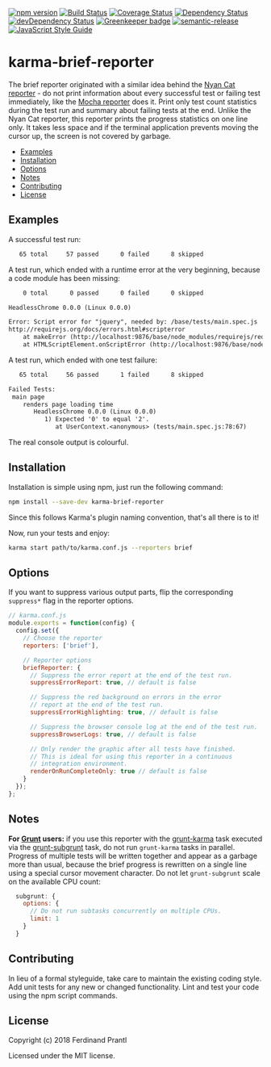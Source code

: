[![npm version](https://badge.fury.io/js/karma-brief-reporter.svg)](http://badge.fury.io/js/karma-brief-reporter)
[![Build Status](https://travis-ci.org/prantlf/karma-brief-reporter.svg)](https://travis-ci.org/prantlf/karma-brief-reporter)
[![Coverage Status](https://coveralls.io/repos/prantlf/karma-brief-reporter/badge.svg?branch=master)](https://coveralls.io/r/prantlf/karma-brief-reporter?branch=master)
[![Dependency Status](https://david-dm.org/prantlf/karma-brief-reporter.svg)](https://david-dm.org/prantlf/karma-brief-reporter)
[![devDependency Status](https://david-dm.org/prantlf/karma-brief-reporter/dev-status.svg)](https://david-dm.org/prantlf/karma-brief-reporter#info=devDependencies)
[![Greenkeeper badge](https://badges.greenkeeper.io/prantlf/karma-brief-reporter.svg)](https://greenkeeper.io/)
[![semantic-release](https://img.shields.io/badge/%20%20%F0%9F%93%A6%F0%9F%9A%80-semantic--release-e10079.svg)](https://github.com/semantic-release/semantic-release)
[![JavaScript Style Guide](https://img.shields.io/badge/code_style-standard-brightgreen.svg)](https://standardjs.com)

karma-brief-reporter
====================

The brief reporter originated with a similar idea behind the [Nyan Cat reporter] - do not print information about every successful test or failing test immediately, like the [Mocha reporter] does it. Print only test count statistics during the test run and summary about failing tests at the end. Unlike the Nyan Cat reporter, this reporter prints the progress statistics on one line only. It takes less space and if the terminal application prevents moving the cursor up, the screen is not covered by garbage.

- [Examples](#xamples)
- [Installation](#installation)
- [Options](#options)
- [Notes](#notes)
- [Contributing](#contributing)
- [License](#license)

Examples
--------

A successful test run:

```txt
   65 total     57 passed      0 failed      8 skipped
```

A test run, which ended with a runtime error at the very beginning, because a code module has been missing:

```txt
    0 total      0 passed      0 failed      0 skipped

HeadlessChrome 0.0.0 (Linux 0.0.0)

Error: Script error for "jquery", needed by: /base/tests/main.spec.js
http://requirejs.org/docs/errors.html#scripterror
    at makeError (http://localhost:9876/base/node_modules/requirejs/require.js:168:17)
    at HTMLScriptElement.onScriptError (http://localhost:9876/base/node_modules/requirejs/require.js:1738:36)
```

A test run, which ended with one test failure:

```txt
   65 total     56 passed      1 failed      8 skipped

Failed Tests:
 main page
    renders page loading time
       HeadlessChrome 0.0.0 (Linux 0.0.0)
          1) Expected '0' to equal '2'.
             at UserContext.<anonymous> (tests/main.spec.js:78:67)
```

The real console output is colourful.

Installation
------------

Installation is simple using npm, just run the following command:

```sh
npm install --save-dev karma-brief-reporter
```

Since this follows Karma's plugin naming convention, that's all there is to it!

Now, run your tests and enjoy:

```sh
karma start path/to/karma.conf.js --reporters brief
```

Options
-------

If you want to suppress various output parts, flip the corresponding `suppress*` flag in the reporter options.

```js
// karma.conf.js
module.exports = function(config) {
  config.set({
    // Choose the reporter
    reporters: ['brief'],

    // Reporter options
    briefReporter: {
      // Suppress the error report at the end of the test run.
      suppressErrorReport: true, // default is false

      // Suppress the red background on errors in the error
      // report at the end of the test run.
      suppressErrorHighlighting: true, // default is false

      // Suppress the browser console log at the end of the test run.
      suppressBrowserLogs: true, // default is false

      // Only render the graphic after all tests have finished.
      // This is ideal for using this reporter in a continuous
      // integration environment.
      renderOnRunCompleteOnly: true // default is false
    }
  });
};
```

Notes
-----

**For [Grunt] users:** if you use this reporter with the [grunt-karma] task executed via the [grunt-subgrunt] task, do not run `grunt-karma` tasks in parallel. Progress of multiple tests will be written together and appear as a garbage more than usual, because the brief progress is rewritten on a single line using a special cursor movement character. Do not let `grunt-subgrunt` scale on the available CPU count:

```js
  subgrunt: {
    options: {
      // Do not run subtasks concurrently on multiple CPUs.
      limit: 1
    }
  }
```

Contributing
------------

In lieu of a formal styleguide, take care to maintain the existing coding style.  Add unit tests for any new or changed functionality. Lint and test your code using the npm script commands.

License
-------

Copyright (c) 2018 Ferdinand Prantl

Licensed under the MIT license.

[Nyan Cat reporter]: https://github.com/prantlf/karma-nyan-reporter
[Mocha reporter]: https://github.com/litixsoft/karma-mocha-reporter
[Grunt]: https://gruntjs.com/
[grunt-karma]: https://github.com/karma-runner/grunt-karma
[grunt-subgrunt]: https://github.com/tusbar/grunt-subgrunt
